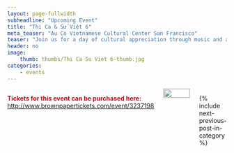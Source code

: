 ```yaml
---
layout: page-fullwidth
subheadline: "Upcoming Event"
title: "Thi Ca & Sử Việt 6"
meta_teaser: "Au Co Vietnamese Cultural Center San Francisco"
teaser: "Join us for a day of cultural appreciation through music and arts presented by the Au Co Vietnamese Cultural Center and Auco Productions. This rich program will include singing, dancing,folk opera excerpts, and musical performances ..."
header: no
image:
    thumb: thumbs/Thi Ca Su Viet 6-thumb.jpg
categories:
    - events
---
```

<!--more-->
<div class="small-12 columns" style="padding: 0px; border-bottom: none;" markdown="1">

<span style="color: #C70216; font-weight: bold;">Tickets for this event can be purchased here:</span> <a href="http://www.brownpapertickets.com/event/3237198" target="_blank">http://www.brownpapertickets.com/event/3237198</a><br />
<!-- <span style="color: #555; font-style: italic;">(Note: Please scroll down to bottom of page to view videos of past performances)</span> -->

<img width="100%" style="border: 1px solid #cccccc;" src="{{ site.baseurl }}/images/2018/Thi-Ca-Su-Viet-6.jpg">

{% include next-previous-post-in-category %}

</div>
